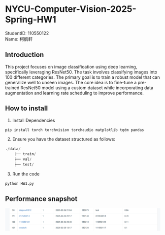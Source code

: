 # NYCU-Computer-Vision-2025-Spring-HW1
StudentID: 110550122  
Name: 柯凱軒

## Introduction
This project focuses on image classification using deep learning, specifically leveraging ResNet50. The task involves classifying images into 100 different categories. The primary goal is to train a robust model that can generalize well to unseen images. The core idea is to fine-tune a pre-trained ResNet50 model using a custom dataset while incorporating data augmentation and learning rate scheduling to improve performance.

## How to install
1. Install Dependencies  
```python
pip install torch torchvision torchaudio matplotlib tqdm pandas
```
2. Ensure you have the dataset structured as follows:
```python
./data/
    ├── train/
    ├── val/
    ├── test/
```
3. Run the code
```python
python HW1.py
```
## Performance snapshot
![performance](https://github.com/Khsuanko/NYCU-Computer-Vision-2025-Spring-HW1/blob/main/performance.png)
